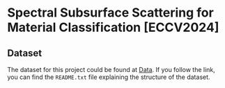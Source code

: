 # Spectral Subsurface Scattering for Material Classification [ECCV2024]

## Dataset
The dataset for this project could be found at [Data](https://drive.google.com/drive/folders/1lquUSl67CROXq0linwxnnTSM5CIveyra?usp=drive_link). If you follow the link, you can find the `README.txt` file explaining the structure of the dataset.


